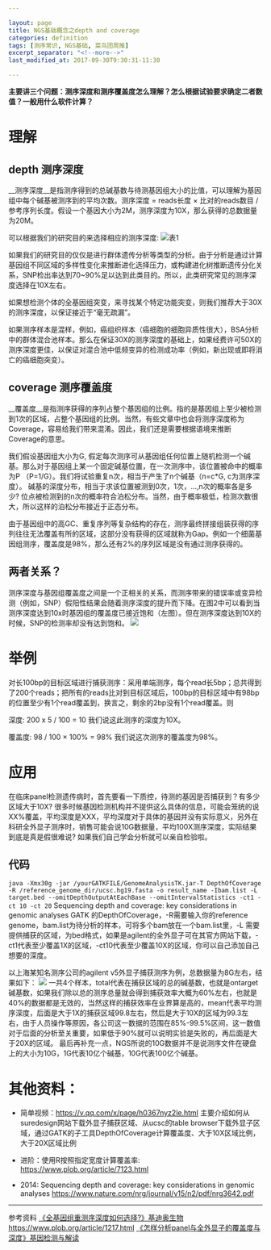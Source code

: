 ```yaml
---

layout: page
title: NGS基础概念之depth and coverage
categories: definition
tags: [测序常识, NGS基础, 菜鸟团周推]
excerpt_separator: "<!--more-->"
last_modified_at: 2017-09-30T9:30:31-11:30

---
```


__主要讲三个问题：测序深度和测序覆盖度怎么理解？怎么根据试验要求确定二者数值？一般用什么软件计算？__

<!--more-->
# 理解
## depth 测序深度
__测序深度__是指测序得到的总碱基数与待测基因组大小的比值，可以理解为基因组中每个碱基被测序到的平均次数。测序深度 = reads长度 × 比对的reads数目 / 参考序列长度。假设一个基因大小为2M，测序深度为10X，那么获得的总数据量为20M。

可以根据我们的研究目的来选择相应的测序深度:
![表1](http://mmbiz.qpic.cn/mmbiz/6kvRq2WRXpiaNhZ3TRr6fxoK59BEibL0cq6iaVtwflenGyrQNR0ia9lagqecMIU9FRvGveyfghgibPQsMIxtjAR1Yaw/640?wx_fmt=png&tp=webp&wxfrom=5&wx_lazy=1)

如果我们的研究目的仅仅是进行群体遗传分析等类型的分析。由于分析是通过计算基因组不同区域的多样性变化来推断进化选择压力，或构建进化树推断遗传分化关系，SNP检出率达到70~90%足以达到此类目的。所以，此类研究常见的测序深度选择在10X左右。

如果想检测个体的全基因组突变，来寻找某个特定功能突变，则我们推荐大于30X的测序深度，以保证接近于“毫无疏漏”。

如果测序样本是混样，例如，癌组织样本（癌细胞的细胞异质性很大），BSA分析中的群体混合池样本。那么在保证30X的测序深度的基础上，如果经费许可50X的测序深度更佳，以保证对混合池中低频变异的检测成功率（例如，新出现或即将消亡的癌细胞突变）。

## coverage 测序覆盖度
__覆盖度__是指测序获得的序列占整个基因组的比例。指的是基因组上至少被检测到1次的区域，占整个基因组的比例。当然，有些文章中也会将测序深度称为Coverage，容易给我们带来混淆。因此，我们还是需要根据语境来推断Coverage的意思。

我们假设基因组大小为G, 假定每次测序可从基因组任何位置上随机检测一个碱基。那么对于基因组上某一个固定碱基位置，在一次测序中，该位置被命中的概率为P （P=1/G）。我们将试验重复n次，相当于产生了n个碱基（n=c*G, c为测序深度）。
碱基的深度分布，相当于求该位置被测到0次，1次，…,n次的概率各是多少? 位点被检测到的n次的概率符合泊松分布。当然，由于概率极低，检测次数很大，所以这样的泊松分布接近于正态分布。

由于基因组中的高GC、重复序列等复杂结构的存在，测序最终拼接组装获得的序列往往无法覆盖有所的区域，这部分没有获得的区域就称为Gap。例如一个细菌基因组测序，覆盖度是98%，那么还有2%的序列区域是没有通过测序获得的。

## 两者关系？
测序深度与基因组覆盖度之间是一个正相关的关系，而测序带来的错误率或变异检测（例如，SNP）假阳性结果会随着测序深度的提升而下降。在图2中可以看到当测序深度达到10x时基因组的覆盖度已接近饱和（左图）。但在测序深度达到10X的时候，SNP的检测率却没有达到饱和。
![](http://mmbiz.qpic.cn/mmbiz/6kvRq2WRXpiaNhZ3TRr6fxoK59BEibL0cq66O6VIDj5j4BSjDtDKGfsHBbaZHXwPU0nUNVJB1EziczYjbophich7Fw/640?wx_fmt=png&tp=webp&wxfrom=5&wx_lazy=1)



# 举例

对长100bp的目标区域进行捕获测序：采用单端测序，每个read长5bp；总共得到了200个reads；把所有的reads比对到目标区域后，100bp的目标区域中有98bp的位置至少有1个read覆盖到，换言之，剩余的2bp没有1个read覆盖。则

深度: 200 x 5 / 100 = 10
我们说这此测序的深度为10X。

覆盖度: 98 / 100 × 100% = 98%
我们说这次测序的覆盖度为98%。

# 应用
在临床panel检测遗传病时，首先要看一下质控，待测的基因是否捕获到？有多少区域大于10X? 很多时候基因检测机构并不提供这么具体的信息，可能会笼统的说XX%覆盖，平均深度是XXX，平均深度对于具体的基因并没有实际意义，另外在科研全外显子测序时，销售可能会说10G数据量，平均100X测序深度，实际结果到底是真是假很难说? 如果我们自己学会分析就可以亲自检验啦。

## 代码

` java -Xmx30g -jar /yourGATKFILE/GenomeAnalysisTK.jar-T DepthOfCoverage -R /reference_genome_dir/ucsc.hg19.fasta -o result_name -Ibam.list -L target.bed --omitDepthOutputAtEachBase --omitIntervalStatistics -ct1 -ct 10 -ct 20 `
Sequencing depth and coverage: key considerations in genomic analyses
GATK 的DepthOfCoverage，-R需要输入你的reference genome，bam.list为待分析的样本，可将多个bam放在一个bam.list里，-L 需要提供捕获的区域，为bed格式，如果是agilent的全外显子可在其官方网站下载，-ct1代表至少覆盖1X的区域，-ct10代表至少覆盖10X的区域，你可以自己添加自己想要的深度。

以上海某知名测序公司的agilent v5外显子捕获测序为例，总数据量为8G左右，结果如下：
![](http://owxb9z5ea.bkt.clouddn.com/17-9-29/26586732.jpg)
 一共4个样本，total代表在捕获区域的总的碱基数，也就是ontarget碱基数，如果我们除以总的测序总量就会得到捕获效率大概为60%左右，也就是40%的数据都是无效的，当然这样的捕获效率在业界算是高的，mean代表平均测序深度，后面是大于1X的捕获区域99.8左右，然后是大于10X的区域为99.3左右，由于人员操作等原因，各公司这一数据的范围在85%-99.5%区间，这一数值对于后面的分析至关重要，如果低于90%就可以说明实验是失败的，再后面是大于20X的区域。
最后再补充一点，NGS所说的10G数据并不是说测序文件在硬盘上的大小为10G，1G代表10亿个碱基，10G代表100亿个碱基。


# 其他资料：
 - 简单视频：https://v.qq.com/x/page/h0367nyz2le.html
        主要介绍如何从suredesign网站下载外显子捕获区域、从ucsc的table browser下载外显子区域，通过GATK的子工具DepthOfCoverage计算覆盖度、大于10X区域比例，大于20X区域比例 

 - 进阶：使用R按照指定宽度计算覆盖率: https://www.plob.org/article/7123.html

 - 2014: Sequencing depth and coverage: key considerations in genomic analyses https://www.nature.com/nrg/journal/v15/n2/pdf/nrg3642.pdf

---
参考资料
[《全基因组重测序深度如何选择?》基迪奥生物](https://mp.weixin.qq.com/s?src=3&timestamp=1506258871&ver=1&signature=jKdw9gNqXgIiG0n7SK9Gyhd5rdMKLkB-xjXkWPzhQICUBh3tZ4lcL7UGXXvZNSj1J53uW20h4Ri6h1xGxfFlZgBos7XNNqQcO2bahY9e7MUuD3cmPs3i0NclolYnEvVmoXijRqPig3XK*x3QpdWafQ==)
https://www.plob.org/article/1217.html
 [《怎样分析panel与全外显子的覆盖度与深度》基因检测与解读](https://mp.weixin.qq.com/s?src=3&timestamp=1506258917&ver=1&signature=X22z2y*tjX88rVER4Xflg19Z4agK5jB70OsTuCZAEJFmdQiAm8SujU3ZgJpCKO106HgQ0yrS3YCGBoY-RWinSpDtl3ISc9w5XPWRxrDQWLV-E2k*zmwTUyfgWohBfQ7LGVzGVzTNe6JbVcSzvvUh3w==)


